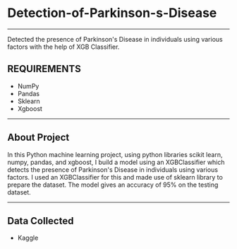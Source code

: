 # Detection-of-Parkinson-s-Disease
__________________________________________________

Detected the presence of Parkinson's Disease in individuals using various factors with the help of XGB Classifier.

## REQUIREMENTS

* NumPy
* Pandas
* Sklearn
* Xgboost
___________________________________________________

## About Project 

In this Python machine learning project, using python libraries scikit learn, numpy, pandas, and xgboost, I build a model using an XGBClassifier which detects the presence of Parkinson's Disease in individuals using various factors.
I used an XGBClassifier for this and made use of sklearn library to prepare the dataset.
The model gives an accuracy of 95% on the testing dataset.
 _________________________________
 
 ## Data Collected 
 
 * Kaggle
